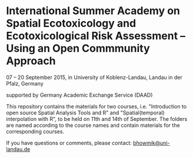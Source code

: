 # International Summer Academy on Spatial Ecotoxicology and Ecotoxicological Risk Assessment – Using an Open Commmunity Approach

07 – 20 September 2015, in University of Koblenz-Landau, Landau in der Pfalz, Germany

supported by Germany Academic Exchange Service (DAAD)

This repository contains the materials for two courses, i.e. "Introduction to open source Spatial Analysis Tools and R" and "Spatial(temporal) interpolation with R", to be held on 11th and 14th of September. The folders are named according to the course names and contain materials for the corresponding courses.

If you have questions or comments, please contact: bhowmik@uni-landau.de  
